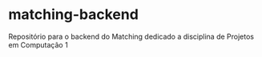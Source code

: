 # matching-backend
Repositório para o backend do Matching dedicado a disciplina de Projetos em Computação 1
